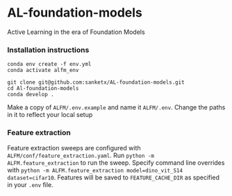 # AL-foundation-models
Active Learning in the era of Foundation Models

### Installation instructions
```
conda env create -f env.yml
conda activate alfm_env

git clone git@github.com:sanketx/AL-foundation-models.git
cd Al-foundation-models
conda develop .
```

Make a copy of `ALFM/.env.example` and name it `ALFM/.env`. Change the paths in it to reflect your local setup

### Feature extraction
Feature extraction sweeps are configured with `ALFM/conf/feature_extraction.yaml`.
Run `python -m ALFM.feature_extraction` to run the sweep. 
Specify command line overrides with `python -m ALFM.feature_extraction model=dino_vit_S14 dataset=cifar10`.
Features will be saved to `FEATURE_CACHE_DIR` as specified in your `.env` file.